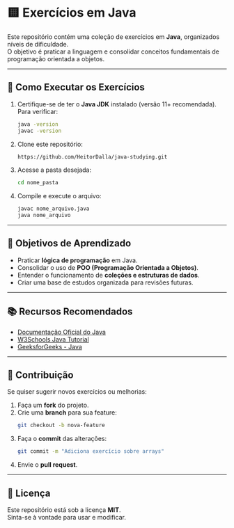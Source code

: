 # 🟨 Exercícios em Java

Este repositório contém uma coleção de exercícios em **Java**, organizados níveis de dificuldade.  
O objetivo é praticar a linguagem e consolidar conceitos fundamentais de programação orientada a objetos.

---

## 🚀 Como Executar os Exercícios

1. Certifique-se de ter o **Java JDK** instalado (versão 11+ recomendada).  
   Para verificar:
   ```bash
   java -version
   javac -version
   ```
2. Clone este repositório:
   ```bash
   https://github.com/HeitorDalla/java-studying.git
   ```
3. Acesse a pasta desejada:
   ```bash
   cd nome_pasta
   ```
4. Compile e execute o arquivo:
   ```bash
   javac nome_arquivo.java
   java nome_arquivo
   ```

---

## 📌 Objetivos de Aprendizado

- Praticar **lógica de programação** em Java.  
- Consolidar o uso de **POO (Programação Orientada a Objetos)**.  
- Entender o funcionamento de **coleções e estruturas de dados**.  
- Criar uma base de estudos organizada para revisões futuras.  

---

## 📚 Recursos Recomendados

- [Documentação Oficial do Java](https://docs.oracle.com/en/java/)  
- [W3Schools Java Tutorial](https://www.w3schools.com/java/)  
- [GeeksforGeeks - Java](https://www.geeksforgeeks.org/java/)  

---

## 📝 Contribuição

Se quiser sugerir novos exercícios ou melhorias:  
1. Faça um **fork** do projeto.  
2. Crie uma **branch** para sua feature:
   ```bash
   git checkout -b nova-feature
   ```
3. Faça o **commit** das alterações:
   ```bash
   git commit -m "Adiciona exercício sobre arrays"
   ```
4. Envie o **pull request**.  

---

## 📄 Licença

Este repositório está sob a licença **MIT**.  
Sinta-se à vontade para usar e modificar.  

